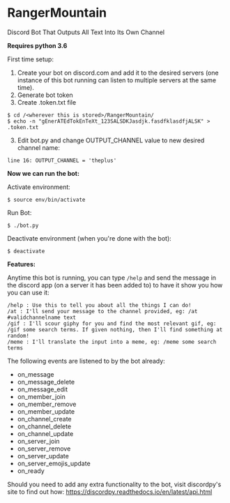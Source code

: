 # RangerMountain
Discord Bot That Outputs All Text Into Its Own Channel

**Requires python 3.6**

First time setup:

1. Create your bot on discord.com and add it to the desired servers 
(one instance of this bot running can listen to multiple servers at the same time).
2. Generate bot token
3. Create .token.txt file
```
$ cd /<wherever this is stored>/RangerMountain/
$ echo -n "gEnerATEdTokEnTeXt_123SALSDKJasdjk.fasdfklasdfjALSK" > .token.txt
```
3. Edit bot.py and change OUTPUT_CHANNEL value to new desired channel name:
```
line 16: OUTPUT_CHANNEL = 'theplus'
```

**Now we can run the bot:**

Activate environment:

```
$ source env/bin/activate
```

Run Bot:
```
$ ./bot.py
```

Deactivate environment (when you're done with the bot):

```
$ deactivate
```

**Features:**

Anytime this bot is running, you can type `/help` and send the message in the discord app (on a server it has been added to) to have it show you how you can use it:

```
/help : Use this to tell you about all the things I can do!
/at : I'll send your message to the channel provided, eg: /at #validchannelname text
/gif : I'll scour giphy for you and find the most relevant gif, eg: /gif some search terms. If given nothing, then I'll find something at random!
/meme : I'll translate the input into a meme, eg: /meme some search terms
```

The following events are listened to by the bot already:
- on_message
- on_message_delete
- on_message_edit
- on_member_join
- on_member_remove
- on_member_update
- on_channel_create
- on_channel_delete
- on_channel_update
- on_server_join
- on_server_remove
- on_server_update
- on_server_emojis_update
- on_ready

Should you need to add any extra functionality to the bot, visit discordpy's site to find out how: https://discordpy.readthedocs.io/en/latest/api.html
